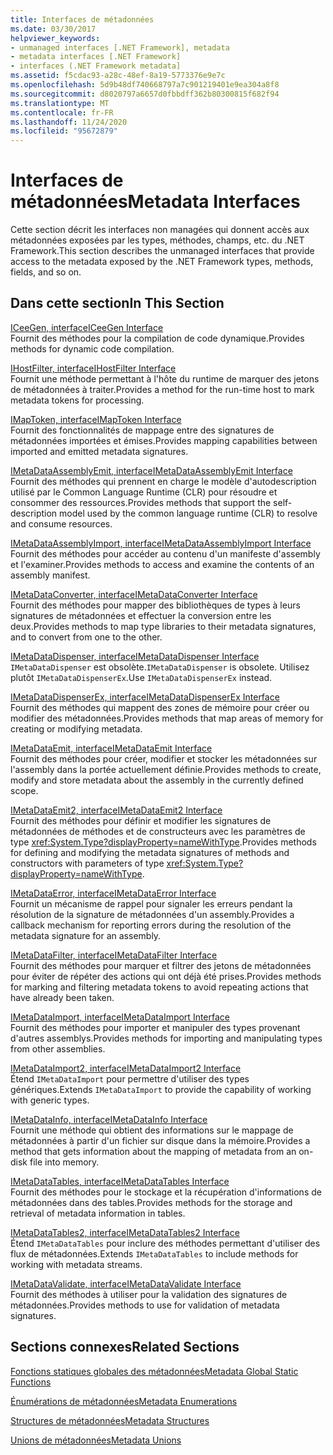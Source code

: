 ```yaml
---
title: Interfaces de métadonnées
ms.date: 03/30/2017
helpviewer_keywords:
- unmanaged interfaces [.NET Framework], metadata
- metadata interfaces [.NET Framework]
- interfaces (.NET Framework metadata]
ms.assetid: f5cdac93-a28c-48ef-8a19-5773376e9e7c
ms.openlocfilehash: 5d9b48df740668797a7c901219401e9ea304a8f8
ms.sourcegitcommit: d8020797a6657d0fbbdff362b80300815f682f94
ms.translationtype: MT
ms.contentlocale: fr-FR
ms.lasthandoff: 11/24/2020
ms.locfileid: "95672879"
---
```

# <a name="metadata-interfaces"></a><span data-ttu-id="e078e-102">Interfaces de métadonnées</span><span class="sxs-lookup"><span data-stu-id="e078e-102">Metadata Interfaces</span></span>

<span data-ttu-id="e078e-103">Cette section décrit les interfaces non managées qui donnent accès aux métadonnées exposées par les types, méthodes, champs, etc. du .NET Framework.</span><span class="sxs-lookup"><span data-stu-id="e078e-103">This section describes the unmanaged interfaces that provide access to the metadata exposed by the .NET Framework types, methods, fields, and so on.</span></span>  
  
## <a name="in-this-section"></a><span data-ttu-id="e078e-104">Dans cette section</span><span class="sxs-lookup"><span data-stu-id="e078e-104">In This Section</span></span>  

 [<span data-ttu-id="e078e-105">ICeeGen, interface</span><span class="sxs-lookup"><span data-stu-id="e078e-105">ICeeGen Interface</span></span>](iceegen-interface.md)  
 <span data-ttu-id="e078e-106">Fournit des méthodes pour la compilation de code dynamique.</span><span class="sxs-lookup"><span data-stu-id="e078e-106">Provides methods for dynamic code compilation.</span></span>  
  
 [<span data-ttu-id="e078e-107">IHostFilter, interface</span><span class="sxs-lookup"><span data-stu-id="e078e-107">IHostFilter Interface</span></span>](ihostfilter-interface.md)  
 <span data-ttu-id="e078e-108">Fournit une méthode permettant à l'hôte du runtime de marquer des jetons de métadonnées à traiter.</span><span class="sxs-lookup"><span data-stu-id="e078e-108">Provides a method for the run-time host to mark metadata tokens for processing.</span></span>  
  
 [<span data-ttu-id="e078e-109">IMapToken, interface</span><span class="sxs-lookup"><span data-stu-id="e078e-109">IMapToken Interface</span></span>](imaptoken-interface.md)  
 <span data-ttu-id="e078e-110">Fournit des fonctionnalités de mappage entre des signatures de métadonnées importées et émises.</span><span class="sxs-lookup"><span data-stu-id="e078e-110">Provides mapping capabilities between imported and emitted metadata signatures.</span></span>  
  
 [<span data-ttu-id="e078e-111">IMetaDataAssemblyEmit, interface</span><span class="sxs-lookup"><span data-stu-id="e078e-111">IMetaDataAssemblyEmit Interface</span></span>](imetadataassemblyemit-interface.md)  
 <span data-ttu-id="e078e-112">Fournit des méthodes qui prennent en charge le modèle d'autodescription utilisé par le Common Language Runtime (CLR) pour résoudre et consommer des ressources.</span><span class="sxs-lookup"><span data-stu-id="e078e-112">Provides methods that support the self-description model used by the common language runtime (CLR) to resolve and consume resources.</span></span>  
  
 [<span data-ttu-id="e078e-113">IMetaDataAssemblyImport, interface</span><span class="sxs-lookup"><span data-stu-id="e078e-113">IMetaDataAssemblyImport Interface</span></span>](imetadataassemblyimport-interface.md)  
 <span data-ttu-id="e078e-114">Fournit des méthodes pour accéder au contenu d'un manifeste d'assembly et l'examiner.</span><span class="sxs-lookup"><span data-stu-id="e078e-114">Provides methods to access and examine the contents of an assembly manifest.</span></span>  
  
 [<span data-ttu-id="e078e-115">IMetaDataConverter, interface</span><span class="sxs-lookup"><span data-stu-id="e078e-115">IMetaDataConverter Interface</span></span>](imetadataconverter-interface.md)  
 <span data-ttu-id="e078e-116">Fournit des méthodes pour mapper des bibliothèques de types à leurs signatures de métadonnées et effectuer la conversion entre les deux.</span><span class="sxs-lookup"><span data-stu-id="e078e-116">Provides methods to map type libraries to their metadata signatures, and to convert from one to the other.</span></span>  
  
 [<span data-ttu-id="e078e-117">IMetaDataDispenser, interface</span><span class="sxs-lookup"><span data-stu-id="e078e-117">IMetaDataDispenser Interface</span></span>](imetadatadispenser-interface.md)  
 <span data-ttu-id="e078e-118">`IMetaDataDispenser` est obsolète.</span><span class="sxs-lookup"><span data-stu-id="e078e-118">`IMetaDataDispenser` is obsolete.</span></span> <span data-ttu-id="e078e-119">Utilisez plutôt `IMetaDataDispenserEx`.</span><span class="sxs-lookup"><span data-stu-id="e078e-119">Use `IMetaDataDispenserEx` instead.</span></span>  
  
 [<span data-ttu-id="e078e-120">IMetaDataDispenserEx, interface</span><span class="sxs-lookup"><span data-stu-id="e078e-120">IMetaDataDispenserEx Interface</span></span>](imetadatadispenserex-interface.md)  
 <span data-ttu-id="e078e-121">Fournit des méthodes qui mappent des zones de mémoire pour créer ou modifier des métadonnées.</span><span class="sxs-lookup"><span data-stu-id="e078e-121">Provides methods that map areas of memory for creating or modifying metadata.</span></span>  
  
 [<span data-ttu-id="e078e-122">IMetaDataEmit, interface</span><span class="sxs-lookup"><span data-stu-id="e078e-122">IMetaDataEmit Interface</span></span>](imetadataemit-interface.md)  
 <span data-ttu-id="e078e-123">Fournit des méthodes pour créer, modifier et stocker les métadonnées sur l'assembly dans la portée actuellement définie.</span><span class="sxs-lookup"><span data-stu-id="e078e-123">Provides methods to create, modify and store metadata about the assembly in the currently defined scope.</span></span>  
  
 [<span data-ttu-id="e078e-124">IMetaDataEmit2, interface</span><span class="sxs-lookup"><span data-stu-id="e078e-124">IMetaDataEmit2 Interface</span></span>](imetadataemit2-interface.md)  
 <span data-ttu-id="e078e-125">Fournit des méthodes pour définir et modifier les signatures de métadonnées de méthodes et de constructeurs avec les paramètres de type <xref:System.Type?displayProperty=nameWithType>.</span><span class="sxs-lookup"><span data-stu-id="e078e-125">Provides methods for defining and modifying the metadata signatures of methods and constructors with parameters of type <xref:System.Type?displayProperty=nameWithType>.</span></span>  
  
 [<span data-ttu-id="e078e-126">IMetaDataError, interface</span><span class="sxs-lookup"><span data-stu-id="e078e-126">IMetaDataError Interface</span></span>](imetadataerror-interface.md)  
 <span data-ttu-id="e078e-127">Fournit un mécanisme de rappel pour signaler les erreurs pendant la résolution de la signature de métadonnées d'un assembly.</span><span class="sxs-lookup"><span data-stu-id="e078e-127">Provides a callback mechanism for reporting errors during the resolution of the metadata signature for an assembly.</span></span>  
  
 [<span data-ttu-id="e078e-128">IMetaDataFilter, interface</span><span class="sxs-lookup"><span data-stu-id="e078e-128">IMetaDataFilter Interface</span></span>](imetadatafilter-interface.md)  
 <span data-ttu-id="e078e-129">Fournit des méthodes pour marquer et filtrer des jetons de métadonnées pour éviter de répéter des actions qui ont déjà été prises.</span><span class="sxs-lookup"><span data-stu-id="e078e-129">Provides methods for marking and filtering metadata tokens to avoid repeating actions that have already been taken.</span></span>  
  
 [<span data-ttu-id="e078e-130">IMetaDataImport, interface</span><span class="sxs-lookup"><span data-stu-id="e078e-130">IMetaDataImport Interface</span></span>](imetadataimport-interface.md)  
 <span data-ttu-id="e078e-131">Fournit des méthodes pour importer et manipuler des types provenant d'autres assemblys.</span><span class="sxs-lookup"><span data-stu-id="e078e-131">Provides methods for importing and manipulating types from other assemblies.</span></span>  
  
 [<span data-ttu-id="e078e-132">IMetaDataImport2, interface</span><span class="sxs-lookup"><span data-stu-id="e078e-132">IMetaDataImport2 Interface</span></span>](imetadataimport2-interface.md)  
 <span data-ttu-id="e078e-133">Étend `IMetaDataImport` pour permettre d'utiliser des types génériques.</span><span class="sxs-lookup"><span data-stu-id="e078e-133">Extends `IMetaDataImport` to provide the capability of working with generic types.</span></span>  
  
 [<span data-ttu-id="e078e-134">IMetaDataInfo, interface</span><span class="sxs-lookup"><span data-stu-id="e078e-134">IMetaDataInfo Interface</span></span>](imetadatainfo-interface.md)  
 <span data-ttu-id="e078e-135">Fournit une méthode qui obtient des informations sur le mappage de métadonnées à partir d'un fichier sur disque dans la mémoire.</span><span class="sxs-lookup"><span data-stu-id="e078e-135">Provides a method that gets information about the mapping of metadata from an on-disk file into memory.</span></span>  
  
 [<span data-ttu-id="e078e-136">IMetaDataTables, interface</span><span class="sxs-lookup"><span data-stu-id="e078e-136">IMetaDataTables Interface</span></span>](imetadatatables-interface.md)  
 <span data-ttu-id="e078e-137">Fournit des méthodes pour le stockage et la récupération d'informations de métadonnées dans des tables.</span><span class="sxs-lookup"><span data-stu-id="e078e-137">Provides methods for the storage and retrieval of metadata information in tables.</span></span>  
  
 [<span data-ttu-id="e078e-138">IMetaDataTables2, interface</span><span class="sxs-lookup"><span data-stu-id="e078e-138">IMetaDataTables2 Interface</span></span>](imetadatatables2-interface.md)  
 <span data-ttu-id="e078e-139">Étend `IMetaDataTables` pour inclure des méthodes permettant d'utiliser des flux de métadonnées.</span><span class="sxs-lookup"><span data-stu-id="e078e-139">Extends `IMetaDataTables` to include methods for working with metadata streams.</span></span>  
  
 [<span data-ttu-id="e078e-140">IMetaDataValidate, interface</span><span class="sxs-lookup"><span data-stu-id="e078e-140">IMetaDataValidate Interface</span></span>](imetadatavalidate-interface.md)  
 <span data-ttu-id="e078e-141">Fournit des méthodes à utiliser pour la validation des signatures de métadonnées.</span><span class="sxs-lookup"><span data-stu-id="e078e-141">Provides methods to use for validation of metadata signatures.</span></span>  
  
## <a name="related-sections"></a><span data-ttu-id="e078e-142">Sections connexes</span><span class="sxs-lookup"><span data-stu-id="e078e-142">Related Sections</span></span>  

 [<span data-ttu-id="e078e-143">Fonctions statiques globales des métadonnées</span><span class="sxs-lookup"><span data-stu-id="e078e-143">Metadata Global Static Functions</span></span>](metadata-global-static-functions.md)  
  
 [<span data-ttu-id="e078e-144">Énumérations de métadonnées</span><span class="sxs-lookup"><span data-stu-id="e078e-144">Metadata Enumerations</span></span>](metadata-enumerations.md)  
  
 [<span data-ttu-id="e078e-145">Structures de métadonnées</span><span class="sxs-lookup"><span data-stu-id="e078e-145">Metadata Structures</span></span>](metadata-structures.md)  
  
 [<span data-ttu-id="e078e-146">Unions de métadonnées</span><span class="sxs-lookup"><span data-stu-id="e078e-146">Metadata Unions</span></span>](metadata-unions.md)
